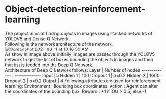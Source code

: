 # Object-detection-reinforcement-learning
The project aims at finding objects in images using stacked networks of YOLOV5 and Dense Q Network.<br/>
Following is the network architecture of the network.
![Screenshot 2021-08-11 at 10 16 56 AM](https://user-images.githubusercontent.com/58325853/128971076-f73897e5-5208-4aeb-bad0-3405c0b80a53.png)<br/>
As show in image above, initially images are passed through the YOLOV5 network to get the list of boxes bounding the objects in images and then that list is feeded into the Deep Q Network. <br/>
Architecture of Deep Q Network follows:
Layer  | Number of nodes
------------- | -------------
Input  | 5
Hidden 1  | 100
Dropout 1 | p=0.2
Hidden 2 | 1000
Dropout 2 | p=0.2
Output | 4
Following attributes are used for reinforcement learning:
Environment : Bounding box coordinates.
Action : Agent can alter the coordinates of the bounding box.
Reward : +1 if IOU > 0.5; else -1
